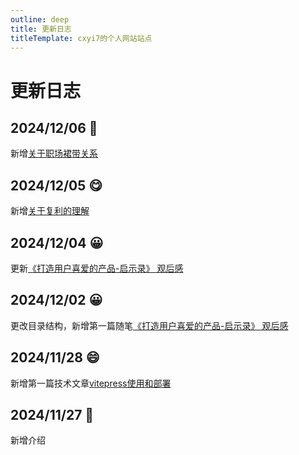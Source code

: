 ```yaml
---
outline: deep
title: 更新日志
titleTemplate: cxyi7的个人网站站点
---
```


# 更新日志

## 2024/12/06 :triumph:
新增[关于职场裙带关系](/life/essay/20241206-thingk)

## 2024/12/05 :yum:
新增[关于复利的理解](/life/essay/20241204-thingk)


## 2024/12/04 :grinning:
更新[《打造用户喜爱的产品-启示录》 观后感](/life/essay/20241202-thingk)

## 2024/12/02 :grinning:
更改目录结构，新增第一篇随笔[《打造用户喜爱的产品-启示录》 观后感](/life/essay/20241202-thingk)

## 2024/11/28 :smile:
新增第一篇技术文章[vitepress使用和部署](/job/programmer/article/20241128-vitepress)

## 2024/11/27 :100:
新增介绍
